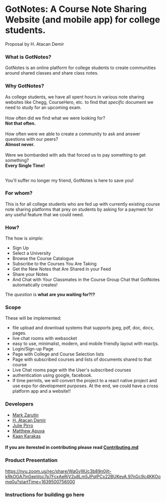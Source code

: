 # GotNotes: A Course Note Sharing Website (and mobile app) for college students.
Proposal by H. Atacan Demir

### What is GotNotes?

GotNotes is an online platform for college students to create communities around shared classes and share class notes.

### Why GotNotes?

As college students, we have all spent hours in various note sharing websites like Chegg, CourseHero, etc. to find that *specific* document we need to study for an upcoming exam. <br /><br />
How often did we find what we were looking for? <br />
**Not that often.** <br /><br />
How often were we able to create a community to ask and answer questions with our peers? <br />
**Almost never.**<br /><br />
Were we bombarded with ads that forced us to pay something to get something? <br />
**Every Single Time!** <br /><br />

You'll suffer no longer my friend, GotNotes is here to save you!

### For whom?

This is for all college students who are fed up with currently existing course note sharing platforms that prey on students by asking for a payment for any useful feature that we could need.

### How?

The how is *simple*:
* Sign Up
* Select a University
* Browse the Course Catalogue
* Subscribe to the Courses You Are Taking
* Get the New Notes that Are Shared in your Feed
* Share your Notes
* And Chat with Your Classmates in the Course Group Chat that GotNotes automatically creates!

The *question* is **what are you waiting for?!?**

### Scope

These will be implemented:
* file upload and download systems that supports jpeg, pdf, doc, docx, pages.
* live chat rooms with websocket
* easy to use, minimalist, modern, and mobile friendly layout with reactjs.
* Login/Sign-up Page
* Page with College and Course Selection lists
* Page with subscribed courses and lists of documents shared to that course
* Live Chat rooms page with the User's subscribed courses
* authentication using google, facebook.
* If time permits, we will convert the project to a react native project and use expo for development purposes. At the end, we could have a cross platform app and a website!!

### Developers
* [Mark Zarutin](https://github.com/m4rker11)
* [H. Atacan Demir](https://github.com/HuseyinAtacanDemir)
* [Julie Pirro](https://github.com/jap871)
* [Matthew Apuya](https://github.com/mapuya19)
* [Kaan Karakas](https://github.com/KocKaan)

#### If you are iterested in contributing please read [Contributing.md](https://github.com/software-students-fall2021/project-setup-gotnotes/blob/master/CONTRIBUTING.md)

### Product Presentation
https://nyu.zoom.us/rec/share/WaGyWJc3b89n0jIt-kRkOGA7lnGepVoc7p7FcxAeRjV2u8Lm5JPqlPCx22BUKeyA.97nGc9c4KKOomq0u?startTime=1639500756000

### Instructions for building go here


